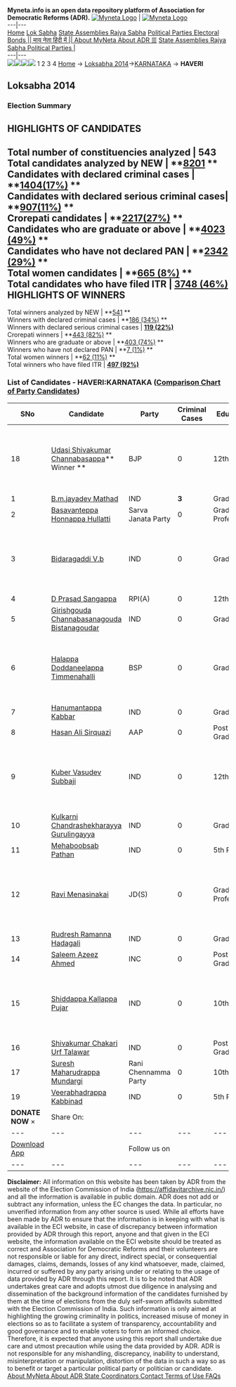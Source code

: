 **Myneta.info is an open data repository platform of Association for Democratic Reforms (ADR).**
[![Myneta Logo](https://www.myneta.info/lib/img/myneta-logo.png)](https://www.myneta.info/) | [![Myneta Logo](https://www.myneta.info/lib/img/adr-logo.png)](https://adrindia.org)  
---|---  
[Home](https://www.myneta.info/) [Lok Sabha](https://www.myneta.info/#ls "Lok Sabha") [ State Assemblies ](https://www.myneta.info/#sa "State Assemblies") [Rajya Sabha](https://www.myneta.info/#rs "Rajya Sabha") [Political Parties ](https://www.myneta.info/party "Political Parties") [ Electoral Bonds ](https://www.myneta.info/electoral_bonds "Electoral Bonds") [ || माय नेता हिंदी में || ](https://translate.google.co.in/translate?prev=hp&hl=en&js=y&u=www.myneta.info&sl=en&tl=hi&history_state0=) [ About MyNeta ](https://adrindia.org/content/about-myneta) [ About ADR ](https://adrindia.org/about-adr/who-we-are) [☰](javascript:void\(0\))
[ State Assemblies ](https://www.myneta.info/#sa "State Assemblies") [ Rajya Sabha ](https://www.myneta.info/#rs "Rajya Sabha") [ Political Parties ](https://www.myneta.info/party "Political Parties")
|   
---|---  
![](https://www.myneta.info/lib/img/banner/banner-1.png)![](https://www.myneta.info/lib/img/banner/banner-2.png)![](https://www.myneta.info/lib/img/banner/banner-3.png)![](https://www.myneta.info/lib/img/banner/banner-4.png)
1  2  3  4 
[Home](https://www.myneta.info/) → [Loksabha 2014](https://www.myneta.info/ls2014/)→[KARNATAKA](https://www.myneta.info/ls2014/index.php?action=show_constituencies&state_id=10) → **HAVERI**
### 
## Loksabha 2014
###  Election Summary 
HIGHLIGHTS OF CANDIDATES  
---  
Total number of constituencies analyzed |  543   
Total candidates analyzed by NEW | **[8201](https://www.myneta.info/ls2014/index.php?action=summary&subAction=candidates_analyzed&sort=candidate#summary) **  
Candidates with declared criminal cases | **[1404(17%)](https://www.myneta.info/ls2014/index.php?action=summary&subAction=crime&sort=candidate#summary) **  
Candidates with declared serious criminal cases| **[907(11%)](https://www.myneta.info/ls2014/index.php?action=summary&subAction=serious_crime&sort=candidate#summary) **  
Crorepati candidates | **[2217(27%)](https://www.myneta.info/ls2014/index.php?action=summary&subAction=crorepati&sort=candidate#summary) **  
Candidates who are graduate or above | **[4023 (49%)](https://www.myneta.info/ls2014/index.php?action=summary&subAction=education&sort=candidate#summary) **  
Candidates who have not declared PAN | **[2342 (29%)](https://www.myneta.info/ls2014/index.php?action=summary&subAction=without_pan&sort=candidate#summary) **  
Total women candidates | **[665 (8%)](https://www.myneta.info/ls2014/index.php?action=summary&subAction=women_candidate&sort=candidate#summary) **  
Total candidates who have filed ITR | [**3748 (46%)**](https://www.myneta.info/ls2014/index.php?action=summary&subAction=filed_itr&sort=candidate#summary)  
HIGHLIGHTS OF WINNERS  
---  
Total winners analyzed by NEW | **[541](https://www.myneta.info/ls2014/index.php?action=summary&subAction=winner_analyzed&sort=candidate#summary) **  
Winners with declared criminal cases | **[186 (34%)](https://www.myneta.info/ls2014/index.php?action=summary&subAction=winner_crime&sort=candidate#summary) **  
Winners with declared serious criminal cases | **[119 (22%)](https://www.myneta.info/ls2014/index.php?action=summary&subAction=winner_serious_crime&sort=candidate#summary)**  
Crorepati winners | **[443 (82%)](https://www.myneta.info/ls2014/index.php?action=summary&subAction=winner_crorepati&sort=candidate#summary) **  
Winners who are graduate or above | **[403 (74%)](https://www.myneta.info/ls2014/index.php?action=summary&subAction=winner_education&sort=candidate#summary) **  
Winners who have not declared PAN | **[7 (1%)](https://www.myneta.info/ls2014/index.php?action=summary&subAction=winner_without_pan&sort=candidate#summary) **  
Total women winners | **[62 (11%)](https://www.myneta.info/ls2014/index.php?action=summary&subAction=winner_women&sort=candidate#summary) **  
Total winners who have filed ITR | [**497 (92%)**](https://www.myneta.info/ls2014/index.php?action=summary&subAction=winner_filed_itr&sort=candidate#summary)  
### List of Candidates - HAVERI:KARNATAKA ([Comparison Chart of Party Candidates](https://www.myneta.info/ls2014/comparisonchart.php?constituency_id=293))
SNo | Candidate| Party| Criminal Cases| Education| Age| Total Assets| Liabilities  
---|---|---|---|---|---|---|---  
18  | [Udasi Shivakumar Channabasappa](https://www.myneta.info/ls2014/candidate.php?candidate_id=1070)** Winner ** | BJP | 0 | 12th Pass| 47 | ![](https://myneta.info/image_v2.php?myneta_folder=ls2014&candidate_id=1070&col=ta) | ![](https://myneta.info/image_v2.php?myneta_folder=ls2014&candidate_id=1070&col=lia)  
1  | [B.m.jayadev Mathad](https://www.myneta.info/ls2014/candidate.php?candidate_id=3783) | IND | **3** | Graduate| 49 | Rs 30,50,000 ~ 30 Lacs+ | Rs 3,00,000 ~ 3 Lacs+  
2  | [Basavanteppa Honnappa Hullatti](https://www.myneta.info/ls2014/candidate.php?candidate_id=2179) | Sarva Janata Party | 0 | Graduate Professional| 44 | Nil | Rs 0 ~   
3  | [Bidaragaddi V.b](https://www.myneta.info/ls2014/candidate.php?candidate_id=3784) | IND | 0 | Graduate| 75 | ![](https://myneta.info/image_v2.php?myneta_folder=ls2014&candidate_id=3784&col=ta) | ![](https://myneta.info/image_v2.php?myneta_folder=ls2014&candidate_id=3784&col=lia)  
4  | [D Prasad Sangappa](https://www.myneta.info/ls2014/candidate.php?candidate_id=2176) | RPI(A) | 0 | 12th Pass| 52 | Rs 78,50,000 ~ 78 Lacs+ | Rs 10,80,000 ~ 10 Lacs+  
5  | [Girishgouda Channabasanagouda Bistanagoudar](https://www.myneta.info/ls2014/candidate.php?candidate_id=2174) | IND | 0 | Graduate| 28 | Rs 6,555 ~ 6 Thou+ | Rs 0 ~   
6  | [Halappa Doddaneelappa Timmenahalli](https://www.myneta.info/ls2014/candidate.php?candidate_id=2175) | BSP | 0 | Graduate| 62 | ![](https://myneta.info/image_v2.php?myneta_folder=ls2014&candidate_id=2175&col=ta) | ![](https://myneta.info/image_v2.php?myneta_folder=ls2014&candidate_id=2175&col=lia)  
7  | [Hanumantappa Kabbar](https://www.myneta.info/ls2014/candidate.php?candidate_id=598) | IND | 0 | Graduate| 30 | Rs 16,00,000 ~ 16 Lacs+ | Rs 0 ~   
8  | [Hasan Ali Sirquazi](https://www.myneta.info/ls2014/candidate.php?candidate_id=2169) | AAP | 0 | Post Graduate| 61 | Rs 34,39,291 ~ 34 Lacs+ | Rs 8,00,000 ~ 8 Lacs+  
9  | [Kuber Vasudev Subbaji](https://www.myneta.info/ls2014/candidate.php?candidate_id=2168) | IND | 0 | 12th Pass| 61 | ![](https://myneta.info/image_v2.php?myneta_folder=ls2014&candidate_id=2168&col=ta) | ![](https://myneta.info/image_v2.php?myneta_folder=ls2014&candidate_id=2168&col=lia)  
10  | [Kulkarni Chandrashekharayya Gurulingayya](https://www.myneta.info/ls2014/candidate.php?candidate_id=2166) | IND | 0 | Graduate| 62 | Rs 17,25,000 ~ 17 Lacs+ | Rs 20,000 ~ 20 Thou+  
11  | [Mehaboobsab Pathan](https://www.myneta.info/ls2014/candidate.php?candidate_id=1073) | IND | 0 | 5th Pass| 48 | Rs 83,00,000 ~ 83 Lacs+ | Rs 1,50,000 ~ 1 Lacs+  
12  | [Ravi Menasinakai](https://www.myneta.info/ls2014/candidate.php?candidate_id=1071) | JD(S) | 0 | Graduate Professional| 53 | ![](https://myneta.info/image_v2.php?myneta_folder=ls2014&candidate_id=1071&col=ta) | ![](https://myneta.info/image_v2.php?myneta_folder=ls2014&candidate_id=1071&col=lia)  
13  | [Rudresh Ramanna Hadagali](https://www.myneta.info/ls2014/candidate.php?candidate_id=2178) | IND | 0 | Graduate| 51 | Rs 40,06,360 ~ 40 Lacs+ | Rs 1,76,924 ~ 1 Lacs+  
14  | [Saleem Azeez Ahmed](https://www.myneta.info/ls2014/candidate.php?candidate_id=2171) | INC | 0 | Post Graduate| 50 | Rs 5,95,73,517 ~ 5 Crore+ | Rs 0 ~   
15  | [Shiddappa Kallappa Pujar](https://www.myneta.info/ls2014/candidate.php?candidate_id=2173) | IND | 0 | 10th Pass| 34 | ![](https://myneta.info/image_v2.php?myneta_folder=ls2014&candidate_id=2173&col=ta) | ![](https://myneta.info/image_v2.php?myneta_folder=ls2014&candidate_id=2173&col=lia)  
16  | [Shivakumar Chakari Urf Talawar](https://www.myneta.info/ls2014/candidate.php?candidate_id=180) | IND | 0 | Post Graduate| 30 | Rs 11,80,000 ~ 11 Lacs+ | Rs 0 ~   
17  | [Suresh Maharudrappa Mundargi](https://www.myneta.info/ls2014/candidate.php?candidate_id=2172) | Rani Chennamma Party | 0 | 10th Pass| 39 | Rs 11,62,000 ~ 11 Lacs+ | Rs 0 ~   
19  | [Veerabhadrappa Kabbinad](https://www.myneta.info/ls2014/candidate.php?candidate_id=1074) | IND | 0 | 5th Pass| 67 | Rs 2,500 ~ 2 Thou+ | Rs 0 ~   
|  **DONATE NOW** × |  Share On:  | [](https://api.whatsapp.com/send?text=https%3A%2F%2Fmyneta.info%2Fpunjab2022%2Findex.php%3Faction%3Dshow_constituencies%26state_id%3D19) | [](https://www.facebook.com/sharer/sharer.php?u=https%3A%2F%2Fmyneta.info%2Fpunjab2022%2Findex.php%3Faction%3Dshow_constituencies%26state_id%3D19) | [](https://twitter.com/share?url=https%3A%2F%2Fmyneta.info%2Fpunjab2022%2Findex.php%3Faction%3Dshow_constituencies%26state_id%3D19)  
---|---|---|---|---  
| [ Download App ](https://play.google.com/store/apps/details?id=com.webrosoft.myneta1&pcampaignid=pcampaignidMKT-Other-global-all-co-prtnr-py-PartBadge-Mar2515-1) | [](https://play.google.com/store/apps/details?id=com.webrosoft.myneta1&pcampaignid=pcampaignidMKT-Other-global-all-co-prtnr-py-PartBadge-Mar2515-1) |  Follow us on  | [](https://www.facebook.com/adrindia.org/) | [](https://twitter.com/adrspeaks) | [](https://groups.google.com/g/national-election-watch?hl=en&pli=1) | [](https://www.instagram.com/adrspeaks/) | [](https://www.youtube.com/user/adrspeaks) | [](https://sharechat.com/profile/adrspeaks)  
---|---|---|---|---|---|---|---|---  
**Disclaimer:** All information on this website has been taken by ADR from the website of the Election Commission of India (https://affidavitarchive.nic.in/) and all the information is available in public domain. ADR does not add or subtract any information, unless the EC changes the data. In particular, no unverified information from any other source is used. While all efforts have been made by ADR to ensure that the information is in keeping with what is available in the ECI website, in case of discrepancy between information provided by ADR through this report, anyone and that given in the ECI website, the information available on the ECI website should be treated as correct and Association for Democratic Reforms and their volunteers are not responsible or liable for any direct, indirect special, or consequential damages, claims, demands, losses of any kind whatsoever, made, claimed, incurred or suffered by any party arising under or relating to the usage of data provided by ADR through this report. It is to be noted that ADR undertakes great care and adopts utmost due diligence in analysing and dissemination of the background information of the candidates furnished by them at the time of elections from the duly self-sworn affidavits submitted with the Election Commission of India. Such information is only aimed at highlighting the growing criminality in politics, increased misuse of money in elections so as to facilitate a system of transparency, accountability and good governance and to enable voters to form an informed choice. Therefore, it is expected that anyone using this report shall undertake due care and utmost precaution while using the data provided by ADR. ADR is not responsible for any mishandling, discrepancy, inability to understand, misinterpretation or manipulation, distortion of the data in such a way so as to benefit or target a particular political party or politician or candidate. 
[ About MyNeta ](https://adrindia.org/content/about-myneta) [ About ADR ](https://adrindia.org/about-adr/who-we-are) [ State Coordinators ](https://adrindia.org/about-adr/state-coordinators) [ Contact ](https://adrindia.org/contact-us) [ Terms of Use ](https://adrindia.org/content/adr-terms-use) [ FAQs ](https://adrindia.org/content/faqs)
